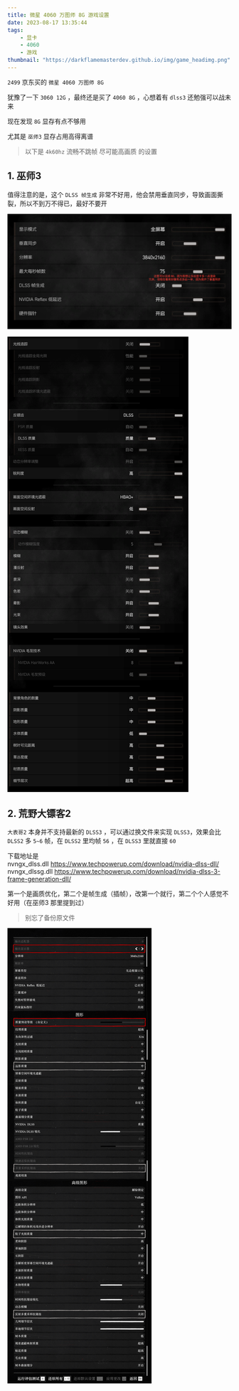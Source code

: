 ```yaml
---
title: 微星 4060 万图师 8G 游戏设置
date: 2023-08-17 13:35:44
tags:
    - 显卡
    - 4060
    - 游戏
thumbnail: "https://darkflamemasterdev.github.io/img/game_headimg.png"
---
```


`2499` 京东买的 `微星 4060 万图师 8G`

犹豫了一下 `3060 12G` ，最终还是买了 `4060 8G` ，心想着有 `dlss3` 还勉强可以战未来

现在发现 `8G` 显存有点不够用

尤其是 `巫师3` 显存占用高得离谱

> 以下是 `4k60hz` 流畅不跳帧 尽可能高画质 的设置

## 1. 巫师3

值得注意的是，这个 `DLSS 帧生成` 非常不好用，他会禁用垂直同步，导致画面撕裂，所以不到万不得已，最好不要开

![巫师3显示设置.png](微星-4060-万图师-8G-游戏设置/ws3xssz.png)

![巫师3画质.png](微星-4060-万图师-8G-游戏设置/ws3hz.png)

## 2. 荒野大镖客2

`大表哥2` 本身并不支持最新的 `DLSS3` ，可以通过换文件来实现 `DLSS3`，效果会比 `DLSS2` 多 `5~6` 帧，在 `DLSS2` 里均帧 `56` ，在 `DLSS3` 里就直接 `60`

下载地址是  
nvngx_dlss.dll
<https://www.techpowerup.com/download/nvidia-dlss-dll/>  
nvngx_dlssg.dll
<https://www.techpowerup.com/download/nvidia-dlss-3-frame-generation-dll/>

第一个是画质优化，第二个是帧生成（插帧），改第一个就行，第二个个人感觉不好用（在巫师3 那里提到过）

> 别忘了备份原文件

![大表哥2画质.png](微星-4060-万图师-8G-游戏设置/dbg2hz.png)
